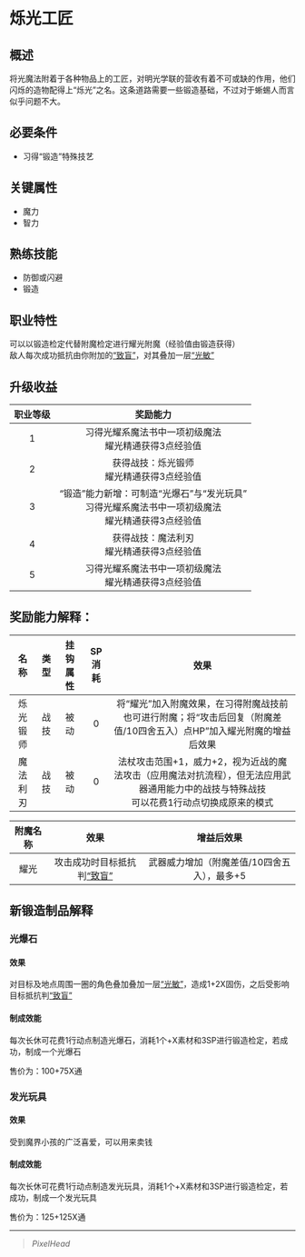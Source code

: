 # 烁光工匠

## 概述

将光魔法附着于各种物品上的工匠，对明光学联的营收有着不可或缺的作用，他们闪烁的造物配得上“烁光”之名。这条道路需要一些锻造基础，不过对于蜥蜴人而言似乎问题不大。

## 必要条件

* 习得“锻造”特殊技艺

## 关键属性

* 魔力
* 智力

## 熟练技能

* 防御或闪避
* 锻造
  
## 职业特性

可以以锻造检定代替附魔检定进行耀光附魔（经验值由锻造获得）<br>敌人每次成功抵抗由你附加的<a href="../../../../status/normal/#致盲" target="_blank">“致盲”</a>，对其叠加一层<a href="../../../../status/mark/#光敏" target="_blank">“光敏”</a>

## 升级收益

职业等级|奖励能力
:--:|:--:
1|习得光耀系魔法书中一项初级魔法<br>耀光精通获得3点经验值
2|获得战技：烁光锻师<br>耀光精通获得3点经验值
3|“锻造”能力新增：可制造“光爆石”与“发光玩具”<br>习得光耀系魔法书中一项初级魔法<br>耀光精通获得3点经验值
4|获得战技：魔法利刃<br>耀光精通获得3点经验值
5|习得光耀系魔法书中一项初级魔法<br>耀光精通获得3点经验值


## 奖励能力解释：

名称|类型|挂钩属性|SP消耗|效果
:--:|:--:|:--:|:--:|:--:
烁光锻师|战技|被动|0|将“耀光”加入附魔效果，在习得附魔战技前也可进行附魔；将“攻击后回复（附魔差值/10四舍五入）点HP”加入耀光附魔的增益后效果
魔法利刃|战技|被动|0|法杖攻击范围+1，威力+2，视为近战的魔法攻击（应用魔法对抗流程），但无法应用武器通用能力中的战技与特殊战技<br>可以花费1行动点切换成原来的模式

附魔名称|效果|增益后效果
:--:|:--:|:--:
耀光|攻击成功时目标抵抗判<a href="../../../../status/normal/#致盲" target="_blank">“致盲”</a>|武器威力增加（附魔差值/10四舍五入），最多+5

## 新锻造制品解释

### 光爆石

#### 效果

对目标及地点周围一圈的角色叠加叠加一层<a href="../../../../status/mark/#光敏" target="_blank">“光敏”</a>，造成1+2X固伤，之后受影响目标抵抗判<a href="../../../../status/normal/#致盲" target="_blank">“致盲”</a>

#### 制成效能

每次长休可花费1行动点制造光爆石，消耗1个+X素材和3SP进行锻造检定，若成功，制成一个光爆石

售价为：100+75X通

### 发光玩具

#### 效果

受到魔界小孩的广泛喜爱，可以用来卖钱

#### 制成效能

每次长休可花费1行动点制造发光玩具，消耗1个+X素材和3SP进行锻造检定，若成功，制成一个发光玩具

售价为：125+125X通

---

> *PixelHead*